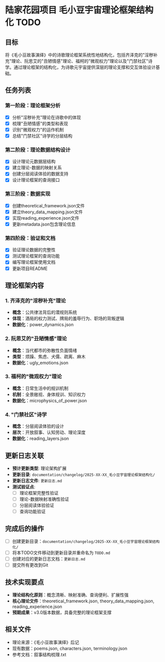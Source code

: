 # 陆家花园项目 毛小豆宇宙理论框架结构化 TODO

## 目标
将《毛小豆故事演绎》中的诗歌理论框架系统性地结构化，包括齐泽克的"淫秽补充"理论、阮思艾的"丑陋情感"理论、福柯的"微观权力"理论以及"门禁社区"诗学。通过理论框架的结构化，为诗歌元宇宙提供深层的理论支撑和交互体验设计基础。

## 任务列表
### 第一阶段：理论框架分析
- [x] 分析"淫秽补充"理论在诗歌中的体现
- [x] 梳理"丑陋情感"的类型和表现
- [x] 识别"微观权力"的运作机制
- [x] 总结"门禁社区"诗学的分层结构

### 第二阶段：理论数据结构设计
- [x] 设计理论元数据层结构
- [x] 建立理论-数据的映射关系
- [x] 创建分层阅读体验的数据支持
- [x] 设计理论框架的查询接口

### 第三阶段：数据实现
- [x] 创建theoretical_framework.json文件
- [x] 建立theory_data_mapping.json文件
- [x] 实现reading_experience.json文件
- [x] 更新metadata.json包含理论信息

### 第四阶段：验证和文档
- [x] 验证理论数据的完整性
- [x] 测试理论框架的查询功能
- [x] 编写理论框架使用文档
- [x] 更新项目README

## 理论框架内容

### 1. 齐泽克的"淫秽补充"理论
- **概念**：公共律法背后的潜规则系统
- **体现**：酒局的权力测试、牌局的羞辱行为、职场的背叛逻辑
- **数据化**：power_dynamics.json

### 2. 阮思艾的"丑陋情感"理论
- **概念**：当代都市的弥散性负面情绪
- **类型**：烦躁、焦虑、犬儒、疏离、麻木
- **数据化**：ugly_emotions.json

### 3. 福柯的"微观权力"理论
- **概念**：日常生活中的规训机制
- **机制**：全景敞视、身体规训、知识权力
- **数据化**：microphysics_of_power.json

### 4. "门禁社区"诗学
- **概念**：分层阅读体验的设计
- **层次**：开放叙事、认知劳动、理论深度
- **数据化**：reading_layers.json

## 更新日志关联
- **预计更新类型**: 理论架构扩展
- **更新目录**: `documentation/changelog/2025-XX-XX_毛小豆宇宙理论框架结构化/`
- **更新日志文件**: `更新日志.md`
- **测试验证点**: 
  - [ ] 理论框架完整性验证
  - [ ] 理论-数据映射准确性验证
  - [ ] 分层阅读体验验证
  - [ ] 查询功能验证

## 完成后的操作
- [ ] 创建更新目录：`documentation/changelog/2025-XX-XX_毛小豆宇宙理论框架结构化/`
- [ ] 将本TODO文件移动到更新目录并重命名为 `TODO.md`
- [ ] 创建对应的更新日志文档：`更新日志.md`
- [ ] 提交所有更改到Git

## 技术实现要点
- **理论结构化原则**：概念清晰、映射准确、查询便利、扩展性强
- **核心理论文件**：theoretical_framework.json, theory_data_mapping.json, reading_experience.json
- **预期成果**：v3.0版本数据，具备完整的理论框架支撑

## 相关文件
- 理论来源：《毛小豆故事演绎》后记
- 现有数据：poems.json, characters.json, terminology.json
- 参考文档：叙事结构梳理.txt 